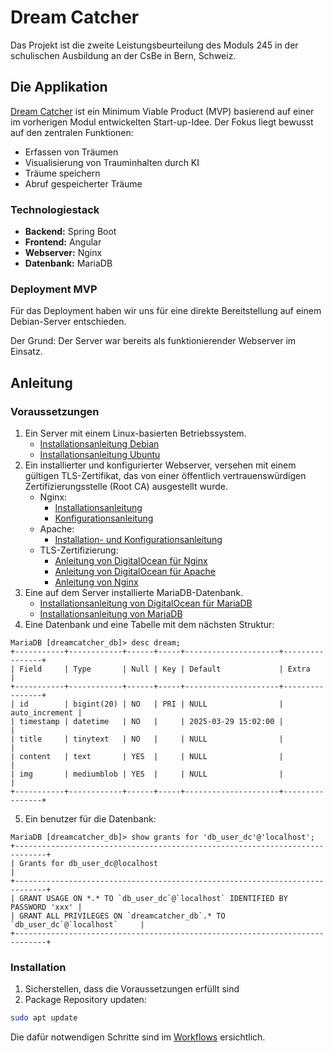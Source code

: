 # Dream Catcher



Das Projekt ist die zweite Leistungsbeurteilung des Moduls 245 in der schulischen Ausbildung an der CsBe in Bern, Schweiz.

## Die Applikation

[Dream Catcher](https://dreamcatcher.galister.ch) ist ein Minimum Viable Product (MVP) basierend auf einer im vorherigen Modul entwickelten Start-up-Idee. Der Fokus liegt bewusst auf den zentralen Funktionen:
- Erfassen von Träumen
- Visualisierung von Trauminhalten durch KI
- Träume speichern
- Abruf gespeicherter Träume

### Technologiestack

- **Backend:** Spring Boot
- **Frontend:** Angular
- **Webserver:** Nginx
- **Datenbank:** MariaDB

### Deployment MVP

Für das Deployment haben wir uns für eine direkte Bereitstellung auf einem Debian-Server entschieden.

Der Grund: Der Server war bereits als funktionierender Webserver im Einsatz.

## Anleitung

### Voraussetzungen

1. Ein Server mit einem Linux-basierten Betriebssystem.
    - [Installationsanleitung Debian](https://www.debian.org/releases/stable/i386/)
    - [Installationsanleitung Ubuntu](https://documentation.ubuntu.com/server/tutorial/basic-installation/index.html)
2. Ein installierter und konfigurierter Webserver, versehen mit einem gültigen TLS-Zertifikat, das von einer öffentlich vertrauenswürdigen Zertifizierungsstelle (Root CA) ausgestellt wurde.
    - Nginx:
        - [Installationsanleitung](https://docs.nginx.com/nginx/admin-guide/installing-nginx/installing-nginx-open-source/)
        - [Konfigurationsanleitung](https://nginx.org/en/docs/beginners_guide.html)
    - Apache:
        - [Installation- und Konfigurationsanleitung](https://ubuntu.com/tutorials/install-and-configure-apache#3-creating-your-own-website)
    - TLS-Zertifizierung:
        - [Anleitung von DigitalOcean für Nginx](https://www.digitalocean.com/community/tutorials/how-to-secure-nginx-with-let-s-encrypt-on-ubuntu-20-04)
        - [Anleitung von DigitalOcean für Apache](https://www.digitalocean.com/community/tutorials/how-to-secure-apache-with-let-s-encrypt-on-ubuntu)
        - [Anleitung von Nginx](https://nginx.org/en/docs/http/configuring_https_servers.html)
3. Eine auf dem Server installierte MariaDB-Datenbank.
    - [Installationsanleitung von DigitalOcean für MariaDB](https://www.digitalocean.com/community/tutorials/how-to-install-mariadb-on-ubuntu-20-04)
    - [Installationsanleitung von MariaDB](https://mariadb.com/kb/en/getting-installing-and-upgrading-mariadb/)
4. Eine Datenbank und eine Tabelle mit dem nächsten Struktur:
```
MariaDB [dreamcatcher_db]> desc dream;
+-----------+------------+------+-----+---------------------+----------------+
| Field     | Type       | Null | Key | Default             | Extra          |
+-----------+------------+------+-----+---------------------+----------------+
| id        | bigint(20) | NO   | PRI | NULL                | auto_increment |
| timestamp | datetime   | NO   |     | 2025-03-29 15:02:00 |                |
| title     | tinytext   | NO   |     | NULL                |                |
| content   | text       | YES  |     | NULL                |                |
| img       | mediumblob | YES  |     | NULL                |                |
+-----------+------------+------+-----+---------------------+----------------+
```
5. Ein benutzer für die Datenbank:
````
MariaDB [dreamcatcher_db]> show grants for 'db_user_dc'@'localhost';
+-----------------------------------------------------------------------------+
| Grants for db_user_dc@localhost                                             |
+-----------------------------------------------------------------------------+
| GRANT USAGE ON *.* TO `db_user_dc`@`localhost` IDENTIFIED BY PASSWORD 'xxx' |
| GRANT ALL PRIVILEGES ON `dreamcatcher_db`.* TO `db_user_dc`@`localhost`     |
+-----------------------------------------------------------------------------+
````

### Installation

1. Sicherstellen, dass die Voraussetzungen erfüllt sind
2. Package Repository updaten:
```bash
sudo apt update
```

Die dafür notwendigen Schritte sind im [Workflows](./.github/workflows/deploy_prod.yml) ersichtlich.